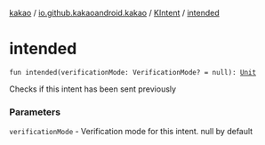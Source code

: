 [kakao](../../index.md) / [io.github.kakaoandroid.kakao](../index.md) / [KIntent](index.md) / [intended](./intended.md)

# intended

`fun intended(verificationMode: VerificationMode? = null): `[`Unit`](https://kotlinlang.org/api/latest/jvm/stdlib/kotlin/-unit/index.html)

Checks if this intent has been sent previously

### Parameters

`verificationMode` - Verification mode for this intent. null by default